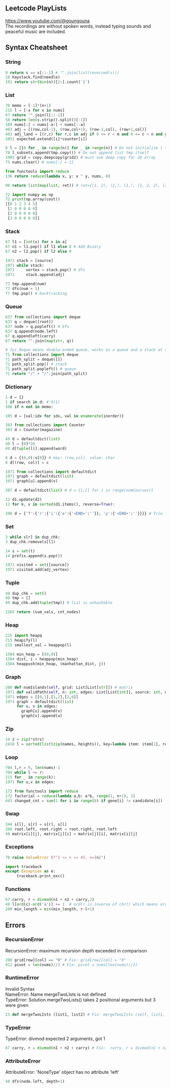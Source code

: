 ## Leetcode PlayLists
https://www.youtube.com/@goungouna <br>
The recordings are without spoken words, instead typing sounds and peaceful music are included.

## Syntax Cheatsheet
### String
```python
9 return s == s[::-1] # "".join(list(reversed(s)))
28 haystack.find(needle)
191 return str(bin(n))[2:].count('1')
```

### List
```python
70 memo = [-1]*(n+1)
215 l = [-x for x in nums]
67 return "".join(l[::-1])
58 return len(s.strip().split()[-1])
189 nums[:] = nums[-a:] + nums[:-a]
463 adj = [(row,col-1), (row,col+1), (row-1,col), (row+1,col)]
463 adj_land = [(r,c) for r,c in adj if 0 <= r < m and 0 <= c < n and grid[r][c]==1]
1051 expected.extend([i]*counter[i])

6 l = [[0 for _ in range(n)] for _ in range(n)] # Do not initialize l = [[None] * n] * n 
78 l_subsets.append(tmp.copy()) # Do not append list tmp itself
1905 grid = copy.deepcopy(grid2) # must use deep copy for 2D array
75 nums.clear() # nums[:] = []

from functools import reduce
136 return reduce(lambda x, y: x ^ y, nums, 0)

90 return list(map(list, ret)) # ret={(1, 2), (2,), (1,), (1, 2, 2), (2, 2), ()}

72 import numpy as np
72 print(np.array(cost))
[[0 1 2 3 4 5]
 [1 0 0 0 0 0]
 [2 0 0 0 0 0]
 [3 0 0 0 0 0]]
```

### Stack
```python
67 l1 = [int(x) for x in a]
67 n1 = l1.pop() if l1 else 0 # Add Binary
67 n2 = l2.pop() if l2 else 0

1971 stack = [source]
1971 while stack:
1971     vertex = stack.pop() # dfs
1971     stack.append(adj) 

77 tmp.append(num)
77 dfs(num + 1) 
77 tmp.pop() # backtracking
```

### Queue
```python
637 from collections import deque
637 q = deque([root])
637 node = q.popleft() # bfs
637 q.append(node.left)
67 q.appendleft(carry)
67 return "".join(map(str, q))

# fyi.Deque means double-ended queue, works as a queue and a stack at the same time.
71 from collections import deque
71 path_split = deque([])
71 path_split.pop() # stack
71 path_split.popleft() # queue
71 return "/" + "/".join(path_split)
```

### Dictionary
```python
1 d = {}
1 if search in d: # O(1)
508 if n not in memo:

105 d = {val:idx for idx, val in enumerate(inorder)}

383 from collections import Counter
383 d = Counter(magazine)

49 d = defaultdict(list)
49 l = [0]*26
49 d[tuple(l)].append(word)

6 d = {(0,0):s[0]} # key: (row,col), value: char
6 d[(row, col)] = c

1971 from collections import defaultdict
1971 graph = defaultdict(list)
1971 graph[u].append(v)

207 d = defaultdict(list) # d = {i:[] for i in range(numCourses)}

12 d1.update(d2)
12 for k, v in sorted(d1.items(), reverse=True):

208 d = {'T':{'r':{'i':{'e':{'<END>':''}}, 'y':{'<END>':''}}}} # Trie
```

### Set
```python
3 while s[r] in dup_chk:
3 dup_chk.remove(s[l])

14 s = set(t)
14 prefix.append(s.pop())

1971 visited = set([source])
1971 visited.add(adj_vertex)
```

### Tuple
```python
49 dup_chk = set()
49 tmp = []
49 dup_chk.add(tuple(tmp)) # list is unhashable

2265 return (sum_vals, cnt_nodes)
```

### Heap
```python
215 import heapq
215 heapify(l)
215 smallest_val = heappop(l)

1584 min_heap = [(0,0)]
1584 dist, i = heappop(min_heap)
1584 heappush(min_heap, (manhattan_dist, j))
```

### Graph
```python
200 def numIslands(self, grid: List[List[str]]) # matrix
1971 def validPath(self, n: int, edges: List[List[int]], source: int, destination: int) -> bool:
1971 edges = [[0,1],[1,2],[2,0]]
1971 graph = defaultdict(list)
     for u, v in edges:
       graph[u].append(v)
       graph[v].append(u)
```

### Zip
```python
14 z = zip(*strs)
2418 l = sorted(list(zip(names, heights)), key=lambda item: item[1], reverse=True)
```

### Loop
```python
704 l,r = 0, len(nums)-1 
704 while l <= r:
215 for _ in range(k):
1971 for u,v in edges:

172 from functools import reduce
172 factorial = reduce(lambda a,b: a*b, range(1, n+1), 1)
443 changed_cnt = sum(1 for i in range(8) if gene[i] != candidate[i])
```

### Swap
```python
344 s[l], s[r] = s[r], s[l]
266 root.left, root.right = root.right, root.left
48 matrix[i][j], matrix[j][i] = matrix[j][i], matrix[i][j]
```

### Exceptions
```python
70 raise ValueError (f"1 <= n <= 45, n={n}")

import traceback
except Exception as e:
     traceback.print_exc()
```

### Functions
```python
67 carry, r = divmod(n1 + n2 + carry,2)
49 l[ord(c)-ord('a')] += 1  # ord() is inverse of chr() which means ordinal
209 min_length = min(min_length, r-l+1)
```

## Errors
### RecursionError
RecursionError: maximum recursion depth exceeded in comparison
```python
200 grid[row][col] == "0" # Fix: grid[row][col] = "0"
912 pivot = len(nums)//2 # Fix: pivot = nums[len(nums)//2]
```
### RuntimeError
Invalid Syntax <br>
NameError: Name mergeTwoLIsts is not defined <br>
TypeError: Solution.mergeTwoLists() takes 2 positional arguments but 3 were given
```python
23 def mergeTwoLIsts (list1, list2) # Fix: mergeTwoLIsts (self, list1, list2)
```
### TypeError
TypeError: divmod expected 2 arguments, got 1
```python
67 carry, r = divmod(n1 + n2 + carry) # Fix:  carry, r = divmod(n1 + n2 + carry, 2)
```
### AttributeError
AttributeError: 'NoneType' object has no attribute 'left'
```python
48 dfs(node.left, depth+1)
```
